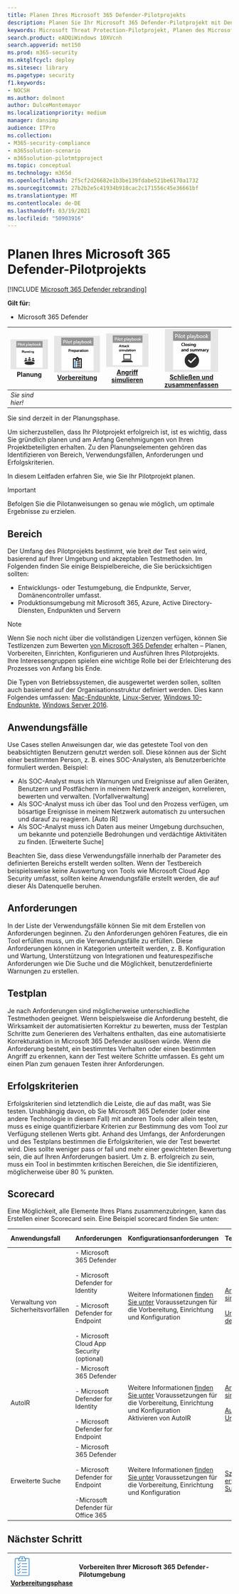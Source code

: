 ```yaml
---
title: Planen Ihres Microsoft 365 Defender-Pilotprojekts
description: Planen Sie Ihr Microsoft 365 Defender-Pilotprojekt mit Denkbeteiligten, um die Erwartungen zu verwalten und ein erfolgreiches Ergebnis sicherzustellen.
keywords: Microsoft Threat Protection-Pilotprojekt, Planen des Microsoft Threat Protection-Pilotprojekts, Bewerten von Microsoft Threat Protection in der Produktion, Microsoft Threat Protection-Pilotprojekt, Cybersicherheit, erweiterte dauerhafte Bedrohung, Unternehmenssicherheit, Geräte, Gerät, Identität, Benutzer, Daten, Anwendungen, Vorfälle, automatisierte Untersuchung und Behebung, erweiterte Suche
search.product: eADQiWindows 10XVcnh
search.appverid: met150
ms.prod: m365-security
ms.mktglfcycl: deploy
ms.sitesec: library
ms.pagetype: security
f1.keywords:
- NOCSH
ms.author: dolmont
author: DulceMontemayor
ms.localizationpriority: medium
manager: dansimp
audience: ITPro
ms.collection:
- M365-security-compliance
- m365solution-scenario
- m365solution-pilotmtpproject
ms.topic: conceptual
ms.technology: m365d
ms.openlocfilehash: 2f5cf2d26682e1b3be139fdabe521be6170a1732
ms.sourcegitcommit: 27b2b2e5c41934b918cac2c171556c45e36661bf
ms.translationtype: MT
ms.contentlocale: de-DE
ms.lasthandoff: 03/19/2021
ms.locfileid: "50903916"
---
```

# <a name="planning-your-pilot-microsoft-365-defender-project"></a>Planen Ihres Microsoft 365 Defender-Pilotprojekts 

[!INCLUDE [Microsoft 365 Defender rebranding](../includes/microsoft-defender.md)]


**Gilt für:**
- Microsoft 365 Defender

|![Planung](../../media/phase-diagrams/1-planning.png)<br/>Planung|[![Vorbereiten](../../media/phase-diagrams/2-prepare.png)](prepare-mtpeval.md)<br/>[Vorbereitung](prepare-mtpeval.md) | [![Angriff simulieren](../../media/phase-diagrams/3-simluate.png)](mtp-pilot-simulate.md)<br/>[Angriff simulieren](mtp-pilot-simulate.md) | [![Schließen und zusammenfassen](../../media/phase-diagrams/4-summary.png)](mtp-pilot-close.md)<br/>[Schließen und zusammenfassen](mtp-pilot-close.md)|
|--|--|--|--|
|*Sie sind hier!*| | | |

Sie sind derzeit in der Planungsphase.

Um sicherzustellen, dass Ihr Pilotprojekt erfolgreich ist, ist es wichtig, dass Sie gründlich planen und am Anfang Genehmigungen von Ihren Projektbeteiligten erhalten. Zu den Planungselementen gehören das Identifizieren von Bereich, Verwendungsfällen, Anforderungen und Erfolgskriterien.

In diesem Leitfaden erfahren Sie, wie Sie Ihr Pilotprojekt planen. 

>[!IMPORTANT]
>Befolgen Sie die Pilotanweisungen so genau wie möglich, um optimale Ergebnisse zu erzielen.


## <a name="scope"></a>Bereich

Der Umfang des Pilotprojekts bestimmt, wie breit der Test sein wird, basierend auf Ihrer Umgebung und akzeptablen Testmethoden. Im Folgenden finden Sie einige Beispielbereiche, die Sie berücksichtigen sollten:
- Entwicklungs- oder Testumgebung, die Endpunkte, Server, Domänencontroller umfasst.
- Produktionsumgebung mit Microsoft 365, Azure, Active Directory-Diensten, Endpunkten und Servern

>[!NOTE]
>Wenn Sie noch nicht über die vollständigen Lizenzen verfügen, können Sie Testlizenzen zum Bewerten [von Microsoft 365 Defender](./mtp-evaluation.md?ocid=cx-docs-MTPtriallab) erhalten – Planen, Vorbereiten, Einrichten, Konfigurieren und Ausführen Ihres Pilotprojekts. Ihre Interessengruppen spielen eine wichtige Rolle bei der Erleichterung des Prozesses von Anfang bis Ende.

Die Typen von Betriebssystemen, die ausgewertet werden sollen, sollten auch basierend auf der Organisationsstruktur definiert werden. Dies kann Folgendes umfassen: [Mac-Endpunkte](/windows/security/threat-protection/microsoft-defender-atp/microsoft-defender-atp-mac#system-requirements), [Linux-Server](/windows/security/threat-protection/microsoft-defender-atp/microsoft-defender-atp-linux#system-requirements), [Windows 10-Endpunkte](/windows/security/threat-protection/microsoft-defender-atp/minimum-requirements#supported-windows-versions), [Windows Server 2016](/windows/security/threat-protection/microsoft-defender-atp/minimum-requirements#supported-windows-versions).

## <a name="use-cases"></a>Anwendungsfälle

Use Cases stellen Anweisungen dar, wie das getestete Tool von den beabsichtigten Benutzern genutzt werden soll. Diese können aus der Sicht einer bestimmten Person, z. B. eines SOC-Analysten, als Benutzerberichte formuliert werden. Beispiel:
- Als SOC-Analyst muss ich Warnungen und Ereignisse auf allen Geräten, Benutzern und Postfächern in meinem Netzwerk anzeigen, korrelieren, bewerten und verwalten. [Vorfallverwaltung]
- Als SOC-Analyst muss ich über das Tool und den Prozess verfügen, um bösartige Ereignisse in meinem Netzwerk automatisch zu untersuchen und darauf zu reagieren. [Auto IR]
- Als SOC-Analyst muss ich Daten aus meiner Umgebung durchsuchen, um bekannte und potenzielle Bedrohungen und verdächtige Aktivitäten zu finden. [Erweiterte Suche]

Beachten Sie, dass diese Verwendungsfälle innerhalb der Parameter des definierten Bereichs erstellt werden sollten. Wenn der Testbereich beispielsweise keine Auswertung von Tools wie Microsoft Cloud App Security umfasst, sollten keine Anwendungsfälle erstellt werden, die auf dieser Als Datenquelle beruhen.

## <a name="requirements"></a>Anforderungen

In der Liste der Verwendungsfälle können Sie mit dem Erstellen von Anforderungen beginnen. Zu den Anforderungen gehören Features, die ein Tool erfüllen muss, um die Verwendungsfälle zu erfüllen. Diese Anforderungen können in Kategorien unterteilt werden, z. B. Konfiguration und Wartung, Unterstützung von Integrationen und featurespezifische Anforderungen wie Die Suche und die Möglichkeit, benutzerdefinierte Warnungen zu erstellen.

## <a name="test-plan"></a>Testplan

Je nach Anforderungen sind möglicherweise unterschiedliche Testmethoden geeignet. Wenn beispielsweise die Anforderung besteht, die Wirksamkeit der automatisierten Korrektur zu bewerten, muss der Testplan Schritte zum Generieren des Verhaltens enthalten, das eine automatisierte Korrekturaktion in Microsoft 365 Defender auslösen würde. Wenn die Anforderung besteht, ein bestimmtes Verhalten oder einen bestimmten Angriff zu erkennen, kann der Test weitere Schritte umfassen. Es geht um einen Plan zum genauen Testen ihrer Anforderungen.

## <a name="success-criteria"></a>Erfolgskriterien

Erfolgskriterien sind letztendlich die Leiste, die auf das maßt, was Sie testen. Unabhängig davon, ob Sie Microsoft 365 Defender (oder eine andere Technologie in diesem Fall) mit anderen Tools oder allein testen, muss es einige quantifizierbare Kriterien zur Bestimmung des vom Tool zur Verfügung stellenen Werts gibt. Anhand des Umfangs, der Anforderungen und des Testplans bestimmen die Erfolgskriterien, wie der Test bewertet wird. Dies sollte weniger pass or fail und mehr einer gewichteten Bewertung sein, die auf Ihren Anforderungen basiert. Um z. B. erfolgreich zu sein, muss ein Tool in bestimmten kritischen Bereichen, die Sie identifizieren, möglicherweise über 80 % punkten.

## <a name="scorecard"></a>Scorecard

Eine Möglichkeit, alle Elemente Ihres Plans zusammenzubringen, kann das Erstellen einer Scorecard sein. Eine Beispiel scorecard finden Sie unten:

| Anwendungsfall | Anforderungen | Konfigurationsanforderungen | Testplan | Erwartetes Ergebnis | Teststatus | Bewertung | Anmerkungen |
|:-------|:-------|:-------|:-------|:-------|:-------|:-------|:-------|
|Verwaltung von Sicherheitsvorfällen|- Microsoft 365 Defender  </br></br>- Microsoft Defender for Identity </br></br>- Microsoft Defender for Endpoint </br></br>- Microsoft Cloud App Security (optional)|Weitere Informationen [finden Sie unter](./mtp-evaluation.md?ocid=cx-docs-MTPtriallab) Voraussetzungen für die Vorbereitung, Einrichtung und Konfiguration |[Angriff simulieren](mtp-pilot-simulate.md) <br></br>[Untersuchen des Vorfalls](./mtp-pilot-simulate.md#investigate-an-incident) |Ermittler können den Umfang und die Auswirkungen des Vorfalls verstehen und den Vorfall verwalten||||
|AutoIR|- Microsoft 365 Defender </br></br>- Microsoft Defender for Identity </br></br>- Microsoft Defender for Endpoint |Weitere Informationen [finden Sie unter](./mtp-evaluation.md?ocid=cx-docs-MTPtriallab) Voraussetzungen für die Vorbereitung, Einrichtung und Konfiguration <br>Aktivieren von AutoIR  |[Angriff simulieren](mtp-pilot-simulate.md) <br></br>[Automatisierte Untersuchung](./mtp-pilot-simulate.md#automated-investigation-and-remediation) |Warnungen und Vorfälle werden von Microsoft 365 Defender automatisch behoben||||
|Erweiterte Suche|- Microsoft 365 Defender </br></br>- Microsoft Defender for Endpoint </br></br>-Microsoft Defender für Office 365 |Weitere Informationen [finden Sie unter](./mtp-evaluation.md?ocid=cx-docs-MTPtriallab) Voraussetzungen für die Vorbereitung, Einrichtung und Konfiguration|[Szenario der erweiterten Suche](./mtp-pilot-simulate.md#advanced-hunting-scenario) |Ermittler können Daten mithilfe der erweiterten Suche, des Pivots zu betroffener Entitäten und durch Erstellen von benutzerdefinierten Erkennungen finden.||||



## <a name="next-step"></a>Nächster Schritt
|![Vorbereitungsphase](../../media/mtp/prep.png) <br>[Vorbereitungsphase](prepare-mtpeval.md) | Vorbereiten Ihrer Microsoft 365 Defender-Pilotumgebung
|:-------|:-----|